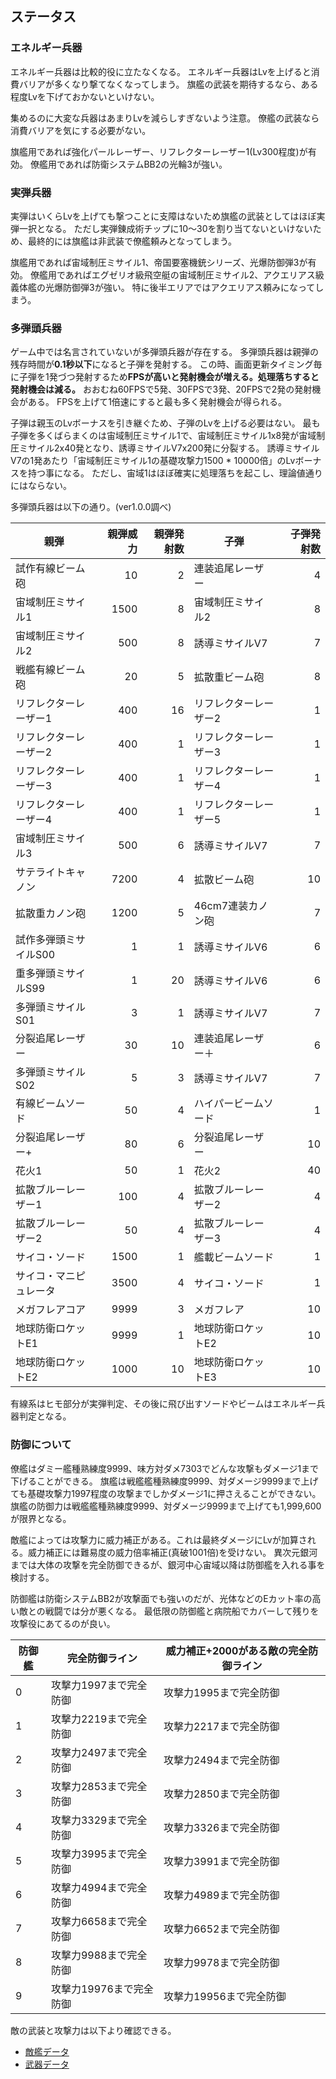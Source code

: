 ## ステータス

### エネルギー兵器

エネルギー兵器は比較的役に立たなくなる。
エネルギー兵器はLvを上げると消費バリアが多くなり撃てなくなってしまう。
旗艦の武装を期待するなら、ある程度Lvを下げておかないといけない。

集めるのに大変な兵器はあまりLvを減らしすぎないよう注意。
僚艦の武装なら消費バリアを気にする必要がない。

旗艦用であれば強化パールレーザー、リフレクターレーザー1(Lv300程度)が有効。
僚艦用であれば防衛システムBB2の光輪3が強い。

### 実弾兵器

実弾はいくらLvを上げても撃つことに支障はないため旗艦の武装としてはほぼ実弾一択となる。
ただし実弾錬成術チップに10～30を割り当てないといけないため、最終的には旗艦は非武装で僚艦頼みとなってしまう。

旗艦用であれば宙域制圧ミサイル1、帝国要塞機銃シリーズ、光爆防御弾3が有効。
僚艦用であればエグゼリオ級飛空艇の宙域制圧ミサイル2、アクエリアス級義体艦の光爆防御弾3が強い。
特に後半エリアではアクエリアス頼みになってしまう。

### 多弾頭兵器

ゲーム中では名言されていないが多弾頭兵器が存在する。
多弾頭兵器は親弾の残存時間が**0.1秒以下**になると子弾を発射する。
この時、画面更新タイミング毎に子弾を1発づつ発射するため**FPSが高いと発射機会が増える。処理落ちすると発射機会は減る。**
おおむね60FPSで5発、30FPSで3発、20FPSで2発の発射機会がある。
FPSを上げて1倍速にすると最も多く発射機会が得られる。

子弾は親玉のLvボーナスを引き継ぐため、子弾のLvを上げる必要はない。
最も子弾を多くばらまくのは宙域制圧ミサイル1で、宙域制圧ミサイル1x8発が宙域制圧ミサイル2x40発となり、誘導ミサイルV7x200発に分裂する。
誘導ミサイルV7の1発あたり「宙域制圧ミサイル1の基礎攻撃力1500 * 10000倍」のLvボーナスを持つ事になる。
ただし、宙域1はほぼ確実に処理落ちを起こし、理論値通りにはならない。

多弾頭兵器は以下の通り。(ver1.0.0調べ)

| 親弾                   | 親弾威力 | 親弾発射数 | 子弾                  | 子弾発射数 |
|------------------------|---------:|-----------:|-----------------------|-----------:|
| 試作有線ビーム砲       |       10 |          2 | 連装追尾レーザー      |          4 |
| 宙域制圧ミサイル1      |     1500 |          8 | 宙域制圧ミサイル2     |          8 |
| 宙域制圧ミサイル2      |      500 |          8 | 誘導ミサイルV7        |          7 |
| 戦艦有線ビーム砲       |       20 |          5 | 拡散重ビーム砲        |          8 |
| リフレクターレーザー1  |      400 |         16 | リフレクターレーザー2 |          1 |
| リフレクターレーザー2  |      400 |          1 | リフレクターレーザー3 |          1 |
| リフレクターレーザー3  |      400 |          1 | リフレクターレーザー4 |          1 |
| リフレクターレーザー4  |      400 |          1 | リフレクターレーザー5 |          1 |
| 宙域制圧ミサイル3      |      500 |          6 | 誘導ミサイルV7        |          7 |
| サテライトキャノン     |     7200 |          4 | 拡散ビーム砲          |         10 |
| 拡散重カノン砲         |     1200 |          5 | 46cm7連装カノン砲     |          7 |
| 試作多弾頭ミサイルS00  |        1 |          1 | 誘導ミサイルV6        |          6 |
| 重多弾頭ミサイルS99    |        1 |         20 | 誘導ミサイルV6        |          6 |
| 多弾頭ミサイルS01      |        3 |          1 | 誘導ミサイルV7        |          7 |
| 分裂追尾レーザー       |       30 |         10 | 連装追尾レーザー＋    |          6 |
| 多弾頭ミサイルS02      |        5 |          3 | 誘導ミサイルV7        |          7 |
| 有線ビームソード       |       50 |          4 | ハイパービームソード  |          1 |
| 分裂追尾レーザー+      |       80 |          6 | 分裂追尾レーザー      |         10 |
| 花火1                  |       50 |          1 | 花火2                 |         40 |
| 拡散ブルーレーザー1    |      100 |          4 | 拡散ブルーレーザー2   |          4 |
| 拡散ブルーレーザー2    |       50 |          4 | 拡散ブルーレーザー3   |          4 |
| サイコ・ソード         |     1500 |          1 | 艦載ビームソード      |          1 |
| サイコ・マニピュレータ |     3500 |          4 | サイコ・ソード        |          1 |
| メガフレアコア         |     9999 |          3 | メガフレア            |         10 |
| 地球防衛ロケットE1     |     9999 |          1 | 地球防衛ロケットE2    |         10 |
| 地球防衛ロケットE2     |     1000 |         10 | 地球防衛ロケットE3    |         10 |

有線系はヒモ部分が実弾判定、その後に飛び出すソードやビームはエネルギー兵器判定となる。

### 防御について

僚艦はダミー艦種熟練度9999、味方対ダメ7303でどんな攻撃もダメージ1まで下げることができる。
旗艦は戦艦艦種熟練度9999、対ダメージ9999まで上げても基礎攻撃力1997程度の攻撃までしかダメージ1に押さえることができない。
旗艦の防御力は戦艦艦種熟練度9999、対ダメージ9999まで上げても1,999,600が限界となる。

敵艦によっては攻撃力に威力補正がある。これは最終ダメージにLvが加算される。威力補正には難易度の威力倍率補正(真破1001倍)を受けない。
異次元銀河までは大体の攻撃を完全防御できるが、銀河中心宙域以降は防御艦を入れる事を検討する。

防御艦は防衛システムBB2が攻撃面でも強いのだが、光体などのEカット率の高い敵との戦闘では分が悪くなる。
最低限の防御艦と病院船でカバーして残りを攻撃役にあてるのが良い。

| 防御艦 | 完全防御ライン          | 威力補正+2000がある敵の完全防御ライン|
|--------|-------------------------|--------------------------------------|
| 0      | 攻撃力1997まで完全防御  | 攻撃力1995まで完全防御               |
| 1      | 攻撃力2219まで完全防御  | 攻撃力2217まで完全防御               |
| 2      | 攻撃力2497まで完全防御  | 攻撃力2494まで完全防御               |
| 3      | 攻撃力2853まで完全防御  | 攻撃力2850まで完全防御               |
| 4      | 攻撃力3329まで完全防御  | 攻撃力3326まで完全防御               |
| 5      | 攻撃力3995まで完全防御  | 攻撃力3991まで完全防御               |
| 6      | 攻撃力4994まで完全防御  | 攻撃力4989まで完全防御               |
| 7      | 攻撃力6658まで完全防御  | 攻撃力6652まで完全防御               |
| 8      | 攻撃力9988まで完全防御  | 攻撃力9978まで完全防御               |
| 9      | 攻撃力19976まで完全防御 | 攻撃力19956まで完全防御              |


敵の武装と攻撃力は以下より確認できる。

* [敵艦データ](https://docs.google.com/spreadsheets/d/1VJwT5TLADusvgFh__hNiPMehEG7NptADB-4GO-5hSI4/edit?usp=sharing)
* [武器データ](https://docs.google.com/spreadsheets/d/1QzddTzmVAsBXawzHiyVCOX_d5IBrtlx4fk8PqeTBu1U/edit?usp=sharing)
